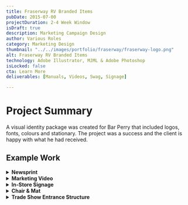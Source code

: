 ```yaml
---
title: Fraserway RV Branded Items
pubDate: 2015-07-00
projectDuration: 2-4 Week Window
isDraft: true
description: Marketing Campaign Design
author: Various Roles
category: Marketing Design
thumbnail: "../../images/portfolio/fraserway/fraserway-logo.png"
alt: Fraserway RV Branded Items
technology: Adobe Illustrator, MJML & Adobe Photoshop
isLocked: false
cta: Learn More
deliverables: [Manuals, Videos, Swag, Signage]

---
```

 
# Project Summary
A visual identity package was created for Bar Perry that included logos, fonts, colours and stationary. The project was a success and the client is happy with what he had received.

## Example Work
<details>
<summary><strong>Newsprint</strong></summary>
<p><img class="portfolio-images" src="/images/portfolio/fraserway/newsprint.png"  alt="Newsprint Ad" width="100%" height="100%"></p>

### Project Goal
<p>Designing a newsprint ad that will support driving traffic to the dealership.</p> 

### Project Role
<p>Graphic Designer</p> 

### Key Learnings
<ul><li>Double check that the blacks are are set to pure black. Rich black may oversaturate the newsprint medium with ink causing it to smear all over the ad.</li></ul>
</details>

<details>
<summary><strong>Marketing Video</strong></summary>

<p><div class="video-container" align="center">
<iframe style="aspect-ratio: 16/9" width="100%" src="https://www.youtube.com/embed/4zpVCo7t_xM?si=73lB1-qhlHISVdaO" title="YouTube video player" title="YouTube video player" frameborder="0" allow="accelerometer; autoplay; clipboard-write; encrypted-media; gyroscope; picture-in-picture; web-share" allowfullscreen></iframe>
</div>
</p>

### Project Goal
<p>Create a series of short RV rental promotional video and establish new standards for video production.</p> 

### Project Role
<p>Producer & Scriptwriter</p> 

### Key Learnings
<ul><li>Creating a base script template first that allows you to quickly swap out keywords and re-use scenes.</li></ul>
<ul><li>The base script will help formulate and generate a shot list</li></ul>
</details>

<details>
<summary><strong>In-Store Signage</strong></summary>
<p><img class="portfolio-images" src="/images/portfolio/fraserway/newsprint.png"  alt="Newsprint Ad" width="100%" height="100%"></p>

### Project Goal
<p>Designing a newsprint ad that will support driving traffic to the dealership.</p> 

### Project Role
<p>Graphic Designer</p> 

### Key Learnings
<ul><li>Double check that the blacks are are set to pure black. Rich black may oversaturate the newsprint medium with ink causing it to smear all over the ad.</li></ul>
</details>


<details>
<summary><strong>Chair & Mat</strong></summary>
<p><img class="portfolio-images" src="/images/portfolio/fraserway/chair-mat.jpg"  alt="Newsprint Ad" width="100%" height="100%"></p>

### Project Goal
<p>Designing a gift for customers when they purchase an RV.</p> 

### Project Role
<p>Graphic Designer</p> 

### Key Learnings
<ul><li>Ensuring that the manufacturers send final proofs prior to production to avoid mass producing the wrong design.</li></ul>
</details>

<details>
<summary><strong>Trade Show Entrance Structure</strong></summary>
<p><img class="portfolio-images" src="/images/portfolio/fraserway/trade-show-entrance.JPG"  alt="Newsprint Ad" width="100%" height="100%"></p>

### Project Goal
<p>Designing a gift for customers when they purchase an RV.</p> 

### Project Role
<p>Designer</p> 

### Key Learnings
<ul><li>Ensuring that the manufacturers send final proofs prior to production to avoid mass producing the wrong design.</li></ul>
</details>




